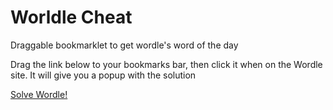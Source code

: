 # Worldle Cheat

Draggable bookmarklet to get wordle's word of the day

Drag the link below to your bookmarks bar, then click it when on the Wordle site. It will give you a popup with the solution

[Solve Wordle!](javascript:window.alert%28JSON.parse%28window.localStorage.getItem%28"nyt-wordle-state"%29%29.solution%29)
